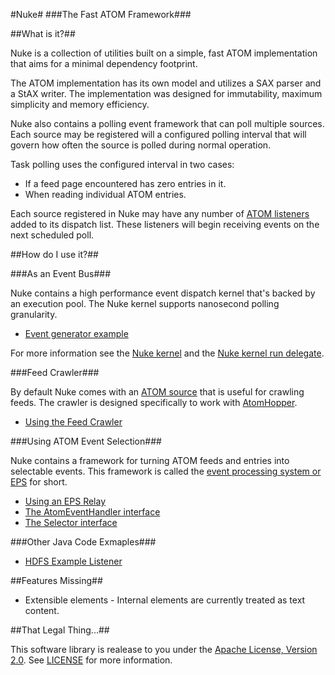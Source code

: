 #Nuke#
###The Fast ATOM Framework###

##What is it?##

Nuke is a collection of utilities built on a simple, fast ATOM implementation
that aims for a minimal dependency footprint.

The ATOM implementation has its own model and utilizes a SAX parser and a StAX
writer. The implementation was designed for immutability, maximum simplicity 
and memory efficiency.

Nuke also contains a polling event framework that can poll multiple sources. Each
source may be registered will a configured polling interval that will govern how
often the source is polled during normal operation.

Task polling uses the configured interval in two cases:
* If a feed page encountered has zero entries in it.
* When reading individual ATOM entries.

Each source registered in Nuke may have any number of [ATOM listeners](https://github.com/zinic/atom-nuke/blob/master/src/main/java/net/jps/nuke/listener/AtomListener.java)
added to its dispatch list. These listeners will begin receiving events on the
next scheduled poll.

##How do I use it?##

###As an Event Bus###

Nuke contains a high performance event dispatch kernel that's backed by an
execution pool. The Nuke kernel supports nanosecond polling granularity.

* [Event generator example](https://github.com/zinic/atom-nuke/blob/master/src/main/java/net/jps/nuke/examples/EventGeneratorMain.java)

For more information see the [Nuke kernel](https://github.com/zinic/atom-nuke/blob/master/src/main/java/net/jps/nuke/NukeKernel.java)
and the [Nuke kernel run delegate](https://github.com/zinic/atom-nuke/blob/master/src/main/java/net/jps/nuke/KernelDelegate.java).

###Feed Crawler###

By default Nuke comes with an [ATOM source](https://github.com/zinic/atom-nuke/blob/master/src/main/java/net/jps/nuke/source/AtomSource.java)
that is useful for crawling feeds. The crawler is designed specifically to work 
with [AtomHopper](http://atomhopper.org/).

* [Using the Feed Crawler](https://github.com/zinic/atom-nuke/blob/master/src/main/java/net/jps/nuke/examples/HDFSMain.java)

###Using ATOM Event Selection###

Nuke contains a framework for turning ATOM feeds and entries into selectable
events. This framework is called the [event processing system or EPS](https://github.com/zinic/atom-nuke/tree/master/src/main/java/net/jps/nuke/listener/eps) for short.

* [Using an EPS Relay](https://github.com/zinic/atom-nuke/blob/master/src/main/java/net/jps/nuke/examples/EPSMain.java)
* [The AtomEventHandler interface](https://github.com/zinic/atom-nuke/blob/master/src/main/java/net/jps/nuke/listener/eps/handler/AtomEventHandler.java)
* [The Selector interface](https://github.com/zinic/atom-nuke/blob/master/src/main/java/net/jps/nuke/listener/eps/selector/Selector.java)

###Other Java Code Exmaples###

* [HDFS Example Listener](https://github.com/zinic/atom-nuke/blob/master/src/main/java/net/jps/nuke/examples/listener/hadoop/HDFSFeedListener.java)

##Features Missing##

* Extensible elements - Internal elements are currently treated as text content.

##That Legal Thing...##

This software library is realease to you under the [Apache License, Version 2.0](http://www.apache.org/licenses/LICENSE-2.0.html). See [LICENSE](https://github.com/zinic/atom-nuke/blob/master/LICENSE) for more information.
